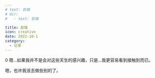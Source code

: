 ```yaml
---
# text: 前端
# dir: 
#   - text: 前端

title: 前端
icon: creative
date: 2022-10-1
category:
  - 记录
---
```

0
嗯...如果我并不是会对这些天生的感兴趣，只是...我更容易看到接触到而已。

嗯，也许我该去做些别的了。
